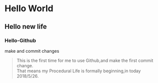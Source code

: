 # Hello World
## Hello new life
### Hello-Github

make and commit changes
>This is the first time for me to use Github,and make the first commit change.<br>
>That means my Procedural Life is formally beginning,in today 2018/5/26.


